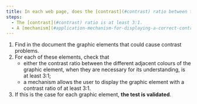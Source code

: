 ```yaml
---
title: In each web page, does the [contrast](#contrast) ratio between the different [adjacent colours](#adjacent-background-colour-and-adjacent-colour) of a [graphic element](#graphic-element), when they are necessary for its understanding, meet one of these conditions (excluding special cases)?
steps:
  - The [contrast](#contrast) ratio is at least 3:1.
  - A [mechanism](#application-mechanism-for-displaying-a-correct-contrast-ratio) allows a [contrast](#contrast) ratio of at least 3:1.
---
```


1. Find in the document the graphic elements that could cause contrast problems.
2. For each of these elements, check that
   - either the contrast ratio between the different adjacent colours of the graphic element, when they are necessary for its understanding, is at least 3:1;
   - a mechanism allows the user to display the graphic element with a contrast ratio of at least 3:1.
3. If this is the case for each graphic element, **the test is validated**.
